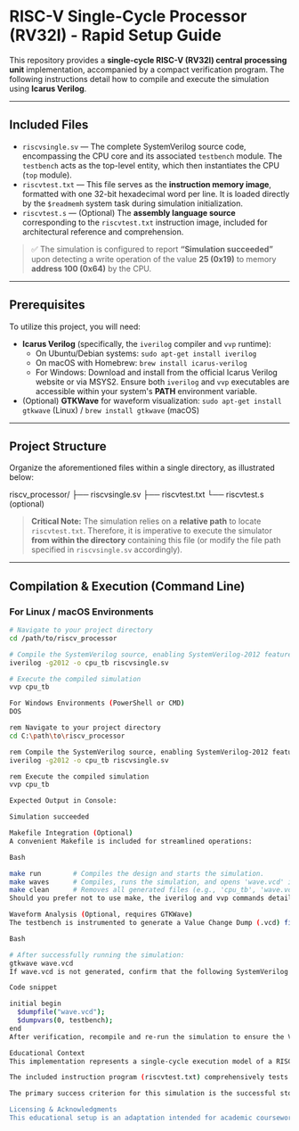 # RISC-V Single-Cycle Processor (RV32I) - Rapid Setup Guide

This repository provides a **single-cycle RISC-V (RV32I) central processing unit** implementation, accompanied by a compact verification program. The following instructions detail how to compile and execute the simulation using **Icarus Verilog**.

---

## Included Files

- `riscvsingle.sv` — The complete SystemVerilog source code, encompassing the CPU core and its associated `testbench` module. The `testbench` acts as the top-level entity, which then instantiates the CPU (`top` module).
- `riscvtest.txt` — This file serves as the **instruction memory image**, formatted with one 32-bit hexadecimal word per line. It is loaded directly by the `$readmemh` system task during simulation initialization.
- `riscvtest.s` — (Optional) The **assembly language source** corresponding to the `riscvtest.txt` instruction image, included for architectural reference and comprehension.

> ✅ The simulation is configured to report **“Simulation succeeded”** upon detecting a write operation of the value **25 (0x19)** to memory **address 100 (0x64)** by the CPU.

---

## Prerequisites

To utilize this project, you will need:

- **Icarus Verilog** (specifically, the `iverilog` compiler and `vvp` runtime):
  - On Ubuntu/Debian systems: `sudo apt-get install iverilog`
  - On macOS with Homebrew: `brew install icarus-verilog`
  - For Windows: Download and install from the official Icarus Verilog website or via MSYS2. Ensure both `iverilog` and `vvp` executables are accessible within your system's **PATH** environment variable.
- (Optional) **GTKWave** for waveform visualization: `sudo apt-get install gtkwave` (Linux) / `brew install gtkwave` (macOS)

---

## Project Structure

Organize the aforementioned files within a single directory, as illustrated below:

riscv_processor/
├── riscvsingle.sv
├── riscvtest.txt
└── riscvtest.s        (optional)

> **Critical Note:** The simulation relies on a **relative path** to locate `riscvtest.txt`. Therefore, it is imperative to execute the simulator **from within the directory** containing this file (or modify the file path specified in `riscvsingle.sv` accordingly).

---

## Compilation & Execution (Command Line)

### For Linux / macOS Environments

```bash
# Navigate to your project directory
cd /path/to/riscv_processor

# Compile the SystemVerilog source, enabling SystemVerilog-2012 features
iverilog -g2012 -o cpu_tb riscvsingle.sv

# Execute the compiled simulation
vvp cpu_tb

For Windows Environments (PowerShell or CMD)
DOS

rem Navigate to your project directory
cd C:\path\to\riscv_processor

rem Compile the SystemVerilog source, enabling SystemVerilog-2012 features
iverilog -g2012 -o cpu_tb riscvsingle.sv

rem Execute the compiled simulation
vvp cpu_tb

Expected Output in Console:

Simulation succeeded

Makefile Integration (Optional)
A convenient Makefile is included for streamlined operations:

Bash

make run        # Compiles the design and starts the simulation.
make waves      # Compiles, runs the simulation, and opens 'wave.vcd' in GTKWave.
make clean      # Removes all generated files (e.g., 'cpu_tb', 'wave.vcd').
Should you prefer not to use make, the iverilog and vvp commands detailed above can be executed directly.

Waveform Analysis (Optional, requires GTKWave)
The testbench is instrumented to generate a Value Change Dump (.vcd) file named wave.vcd upon simulation completion. To inspect the waveforms:

Bash

# After successfully running the simulation:
gtkwave wave.vcd
If wave.vcd is not generated, confirm that the following SystemVerilog block is present within the module testbench; definition in riscvsingle.sv:

Code snippet

initial begin
  $dumpfile("wave.vcd");
  $dumpvars(0, testbench);
end
After verification, recompile and re-run the simulation to ensure the VCD file is produced.

Educational Context
This implementation represents a single-cycle execution model of a RISC-V (RV32I) subset, specifically designed for pedagogical purposes in computer architecture studies.

The included instruction program (riscvtest.txt) comprehensively tests core functionalities such as Arithmetic Logic Unit (ALU) operations, memory load/store instructions, and conditional branches.

The primary success criterion for this simulation is the successful storage of the value 25 at memory address 100, a specific event that signals the proper functioning of the CPU through the testbench's verification logic.

Licensing & Acknowledgments
This educational setup is an adaptation intended for academic coursework. The foundational single-cycle RISC-V example design draws upon established instructional materials for the RV32I instruction set architecture.
